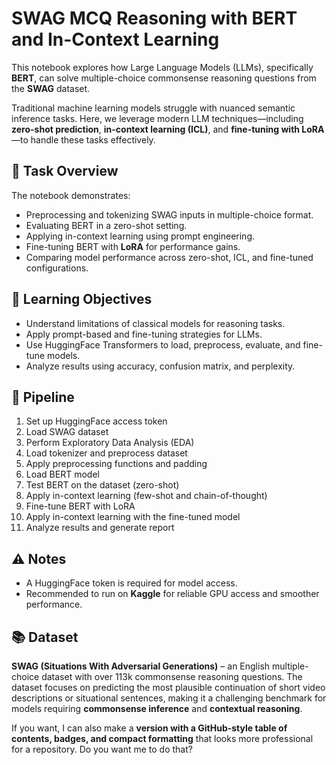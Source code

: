 # SWAG MCQ Reasoning with BERT and In-Context Learning

This notebook explores how Large Language Models (LLMs), specifically **BERT**, can solve multiple-choice commonsense reasoning questions from the **SWAG** dataset.

Traditional machine learning models struggle with nuanced semantic inference tasks. Here, we leverage modern LLM techniques—including **zero-shot prediction**, **in-context learning (ICL)**, and **fine-tuning with LoRA**—to handle these tasks effectively.

## 📌 Task Overview

The notebook demonstrates:

* Preprocessing and tokenizing SWAG inputs in multiple-choice format.
* Evaluating BERT in a zero-shot setting.
* Applying in-context learning using prompt engineering.
* Fine-tuning BERT with **LoRA** for performance gains.
* Comparing model performance across zero-shot, ICL, and fine-tuned configurations.

## 🧠 Learning Objectives

* Understand limitations of classical models for reasoning tasks.
* Apply prompt-based and fine-tuning strategies for LLMs.
* Use HuggingFace Transformers to load, preprocess, evaluate, and fine-tune models.
* Analyze results using accuracy, confusion matrix, and perplexity.

## 🔄 Pipeline

1. Set up HuggingFace access token
2. Load SWAG dataset
3. Perform Exploratory Data Analysis (EDA)
4. Load tokenizer and preprocess dataset
5. Apply preprocessing functions and padding
6. Load BERT model
7. Test BERT on the dataset (zero-shot)
8. Apply in-context learning (few-shot and chain-of-thought)
9. Fine-tune BERT with LoRA
10. Apply in-context learning with the fine-tuned model
11. Analyze results and generate report

## ⚠️ Notes

* A HuggingFace token is required for model access.
* Recommended to run on **Kaggle** for reliable GPU access and smoother performance.

## 📚 Dataset

**SWAG (Situations With Adversarial Generations)** – an English multiple-choice dataset with over 113k commonsense reasoning questions. The dataset focuses on predicting the most plausible continuation of short video descriptions or situational sentences, making it a challenging benchmark for models requiring **commonsense inference** and **contextual reasoning**.



If you want, I can also make a **version with a GitHub-style table of contents, badges, and compact formatting** that looks more professional for a repository. Do you want me to do that?
